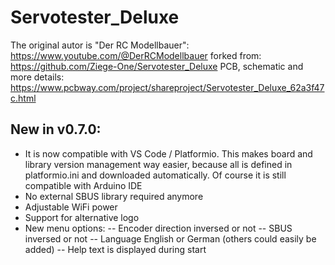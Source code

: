 # Servotester_Deluxe

The original autor is "Der RC Modellbauer": https://www.youtube.com/@DerRCModellbauer
forked from: https://github.com/Ziege-One/Servotester_Deluxe
PCB, schematic and more details: https://www.pcbway.com/project/shareproject/Servotester_Deluxe_62a3f47c.html

## New in v0.7.0:
- It is now compatible with VS Code / Platformio. This makes board and library version management way easier, because all is defined in platformio.ini and downloaded automatically. Of course it is still compatible with Arduino IDE
- No external SBUS library required anymore
- Adjustable WiFi power
- Support for alternative logo
- New menu options: 
-- Encoder direction inversed or not
-- SBUS inversed or not
-- Language English or German (others could easily be added)
-- Help text is displayed during start
